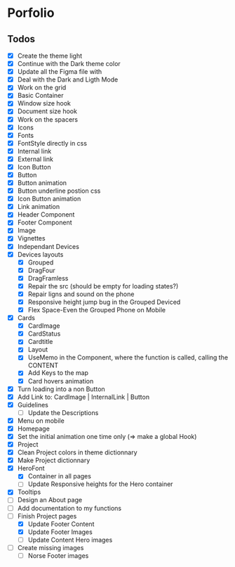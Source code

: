 # Porfolio

## Todos

- [x] Create the theme light
- [x] Continue with the Dark theme color
- [x] Update all the Figma file with
- [x] Deal with the Dark and Ligth Mode
- [x] Work on the grid
- [x] Basic Container
- [x] Window size hook
- [x] Document size hook
- [x] Work on the spacers
- [x] Icons
- [x] Fonts
- [x] FontStyle directly in css
- [x] Internal link
- [x] External link
- [x] Icon Button
- [x] Button
- [x] Button animation
- [x] Button underline postion css
- [x] Icon Button animation
- [x] Link animation
- [x] Header Component
- [x] Footer Component
- [x] Image
- [x] Vignettes
- [x] Independant Devices
- [x] Devices layouts
  - [x] Grouped
  - [x] DragFour
  - [x] DragFramless
  - [x] Repair the src (should be empty for loading states?)
  - [x] Repair ligns and sound on the phone
  - [x] Responsive height jump bug in the Grouped Deviced
  - [x] Flex Space-Even the Grouped Phone on Mobile
- [x] Cards
  - [x] CardImage
  - [x] CardStatus
  - [x] Cardtitle
  - [x] Layout
  - [x] UseMemo in the Component, where the function is called, calling the CONTENT
  - [x] Add Keys to the map
  - [x] Card hovers animation
- [x] Turn loading into a non Button
- [x] Add Link to: CardImage | InternalLink | Button
- [x] Guidelines
  - [ ] Update the Descriptions
- [x] Menu on mobile
- [x] Homepage
- [x] Set the initial animation one time only (=> make a global Hook)
- [x] Project
- [x] Clean Project colors in theme dictionnary
- [x] Make Project dictionnary
- [x] HeroFont
  - [x] Container in all pages
  - [ ] Update Responsive heights for the Hero container
- [x] Tooltips
- [ ] Design an About page
- [ ] Add documentation to my functions
- [ ] Finish Project pages
  - [x] Update Footer Content
  - [x] Update Footer Images
  - [ ] Update Content Hero images
- [ ] Create missing images
  - [ ] Norse Footer images
